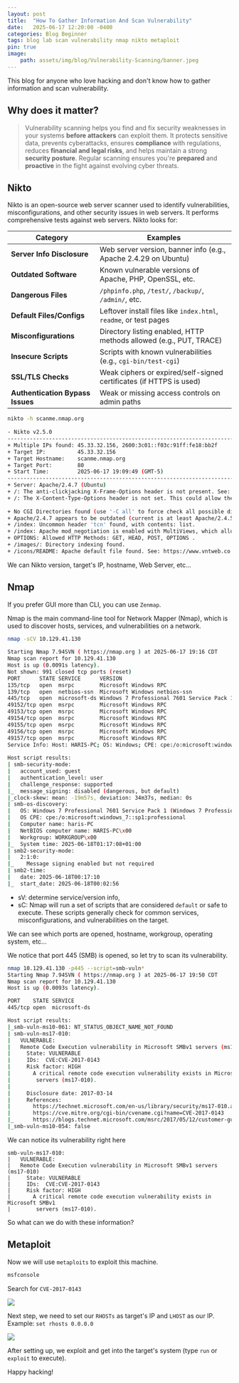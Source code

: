 ```yaml
---
layout: post
title:  "How To Gather Information And Scan Vulnerability" 
date:   2025-06-17 12:20:00 -0400
categories: Blog Beginner
tags: blog lab scan vulnerability nmap nikto metaploit 
pin: true
image:
    path: assets/img/blog/Vulnerability-Scanning/banner.jpeg
---
```


This blog for anyone who love hacking and don't know how to gather information and scan vulnerability.

## Why does it matter?

> Vulnerability scanning helps you find and fix security weaknesses in your systems **before attackers** can exploit them. It protects sensitive data, prevents cyberattacks, ensures **compliance** with regulations, reduces **financial and legal risks**, and helps maintain a strong **security posture**. Regular scanning ensures you're **prepared** and **proactive** in the fight against evolving cyber threats.


## Nikto
Nikto is an open-source web server scanner used to identify vulnerabilities, misconfigurations, and other security issues in web servers. It performs comprehensive tests against web servers. Nikto looks for:

| Category                         | Examples                                                            |
| -------------------------------- | ------------------------------------------------------------------- |
| **Server Info Disclosure**       | Web server version, banner info (e.g., Apache 2.4.29 on Ubuntu)     |
| **Outdated Software**            | Known vulnerable versions of Apache, PHP, OpenSSL, etc.             |
| **Dangerous Files**              | `/phpinfo.php`, `/test/`, `/backup/`, `/admin/`, etc.               |
| **Default Files/Configs**        | Leftover install files like `index.html`, `readme`, or test pages   |
| **Misconfigurations**            | Directory listing enabled, HTTP methods allowed (e.g., PUT, TRACE)  |
| **Insecure Scripts**             | Scripts with known vulnerabilities (e.g., `cgi-bin/test-cgi`)       |
| **SSL/TLS Checks**               | Weak ciphers or expired/self-signed certificates (if HTTPS is used) |
| **Authentication Bypass Issues** | Weak or missing access controls on admin paths                      |

```bash
nikto -h scanme.nmap.org        
                                                                                                               
- Nikto v2.5.0                                                                                                                                            
---------------------------------------------------------------------------                                                                               
+ Multiple IPs found: 45.33.32.156, 2600:3c01::f03c:91ff:fe18:bb2f                                                                                        
+ Target IP:          45.33.32.156                                                                                                                        
+ Target Hostname:    scanme.nmap.org                                                                                                                     
+ Target Port:        80                                                                                                                                  
+ Start Time:         2025-06-17 19:09:49 (GMT-5)                                                                                                         
---------------------------------------------------------------------------                                                                               
+ Server: Apache/2.4.7 (Ubuntu)                                                                                                                           
+ /: The anti-clickjacking X-Frame-Options header is not present. See: https://developer.mozilla.org/en-US/docs/Web/HTTP/Headers/X-Frame-Options          
+ /: The X-Content-Type-Options header is not set. This could allow the user agent to render the content of the site in a different fashion to the MIME type. See: https://www.netsparker.com/web-vulnerability-scanner/vulnerabilities/missing-content-type-header/                                                
                                                                                                                                                          
+ No CGI Directories found (use '-C all' to force check all possible dirs)                                                                                
+ Apache/2.4.7 appears to be outdated (current is at least Apache/2.4.54). Apache 2.2.34 is the EOL for the 2.x branch.                                   
+ /index: Uncommon header 'tcn' found, with contents: list.                                                                                               
+ /index: Apache mod_negotiation is enabled with MultiViews, which allows attackers to easily brute force file names. The following alternatives for 'index' were found: index.html. See: http://www.wisec.it/sectou.php?id=4698ebdc59d15,https://exchange.xforce.ibmcloud.com/vulnerabilities/8275                 
+ OPTIONS: Allowed HTTP Methods: GET, HEAD, POST, OPTIONS .                                                                                               
+ /images/: Directory indexing found.                                                                                                                     
+ /icons/README: Apache default file found. See: https://www.vntweb.co.uk/apache-restricting-access-to-iconsreadme/ 
```

We can Nikto version, target's IP, hostname, Web Server, etc...

## Nmap
If you prefer GUI more than CLI, you can use `Zenmap`.

Nmap is the main command-line tool for Network Mapper (Nmap), which is used to discover hosts, services, and vulnerabilities on a network.

```bash
nmap -sCV 10.129.41.130  
                                                                                                                       
Starting Nmap 7.94SVN ( https://nmap.org ) at 2025-06-17 19:16 CDT                                                                                        
Nmap scan report for 10.129.41.130                                                                                                                        
Host is up (0.0091s latency).                                                                                                                             
Not shown: 991 closed tcp ports (reset)                                                                                                                   
PORT      STATE SERVICE      VERSION                                                                                                                      
135/tcp   open  msrpc        Microsoft Windows RPC                                                                                                        
139/tcp   open  netbios-ssn  Microsoft Windows netbios-ssn                                                                                                
445/tcp   open  microsoft-ds Windows 7 Professional 7601 Service Pack 1 microsoft-ds (workgroup: WORKGROUP)                                               
49152/tcp open  msrpc        Microsoft Windows RPC                                                                                                        
49153/tcp open  msrpc        Microsoft Windows RPC                                                                                                        
49154/tcp open  msrpc        Microsoft Windows RPC                                                                                                        
49155/tcp open  msrpc        Microsoft Windows RPC                                                                                                        
49156/tcp open  msrpc        Microsoft Windows RPC                                                                                                        
49157/tcp open  msrpc        Microsoft Windows RPC                                                                                                        
Service Info: Host: HARIS-PC; OS: Windows; CPE: cpe:/o:microsoft:windows                                                                                  
                                                                                                                                                          
Host script results:                                                                                                                                      
| smb-security-mode:                                                                                                                                      
|   account_used: guest                                                                                                                                   
|   authentication_level: user                                                                                                                            
|   challenge_response: supported                                                                                                                         
|_  message_signing: disabled (dangerous, but default)                                                                                                    
|_clock-skew: mean: -19m57s, deviation: 34m37s, median: 0s                                                                                                
| smb-os-discovery:                                                                                                                                       
|   OS: Windows 7 Professional 7601 Service Pack 1 (Windows 7 Professional 6.1)                                                                           
|   OS CPE: cpe:/o:microsoft:windows_7::sp1:professional                                                                                                  
|   Computer name: haris-PC                                                                                                                               
|   NetBIOS computer name: HARIS-PC\x00                                                                                                                   
|   Workgroup: WORKGROUP\x00                                                                                                                              
|_  System time: 2025-06-18T01:17:08+01:00                                                                                                                
| smb2-security-mode:                                                                                                                                     
|   2:1:0:                                                                                                                                                
|_    Message signing enabled but not required                                                                                                            
| smb2-time:                                                                                                                                              
|   date: 2025-06-18T00:17:10                                                                                                                             
|_  start_date: 2025-06-18T00:02:56 
```
- sV: determine service/version info, 
- sC: Nmap will run a set of scripts that are considered `default` or safe to execute. These scripts generally check for common services, misconfigurations, and vulnerabilities on the target.

We can see which ports are opened, hostname, workgroup, operating system, etc...

We notice that port 445 (SMB) is opened, so let try to scan its vulnerability.

```bash
nmap 10.129.41.130 -p445 --script=smb-vuln*                                                                                               
Starting Nmap 7.94SVN ( https://nmap.org ) at 2025-06-17 19:50 CDT                                                                                        
Nmap scan report for 10.129.41.130
Host is up (0.0093s latency).

PORT    STATE SERVICE
445/tcp open  microsoft-ds

Host script results:
|_smb-vuln-ms10-061: NT_STATUS_OBJECT_NAME_NOT_FOUND
| smb-vuln-ms17-010: 
|   VULNERABLE:
|   Remote Code Execution vulnerability in Microsoft SMBv1 servers (ms17-010)
|     State: VULNERABLE
|     IDs:  CVE:CVE-2017-0143
|     Risk factor: HIGH
|       A critical remote code execution vulnerability exists in Microsoft SMBv1
|        servers (ms17-010).
|           
|     Disclosure date: 2017-03-14
|     References:
|       https://technet.microsoft.com/en-us/library/security/ms17-010.aspx
|       https://cve.mitre.org/cgi-bin/cvename.cgi?name=CVE-2017-0143
|_      https://blogs.technet.microsoft.com/msrc/2017/05/12/customer-guidance-for-wannacrypt-attacks/
|_smb-vuln-ms10-054: false
```

We can notice its vulnerability right here

```
smb-vuln-ms17-010: 
|   VULNERABLE:
|   Remote Code Execution vulnerability in Microsoft SMBv1 servers (ms17-010)
|     State: VULNERABLE
|     IDs:  CVE:CVE-2017-0143
|     Risk factor: HIGH
|       A critical remote code execution vulnerability exists in Microsoft SMBv1
|        servers (ms17-010).
```

So what can we do with these information?

## Metaploit

Now we will use `metaploits` to exploit this machine.

```bash
msfconsole
```

Search for `CVE-2017-0143`

![](assets/img/blog/Vulnerability-Scanning/1.png)

Next step, we need to set our `RHOSTs` as target's IP and `LHOST` as our IP. Example: `set rhosts 0.0.0.0`

![](assets/img/blog/Vulnerability-Scanning/2.png)

After setting up, we exploit and get into the target's system (type `run` or `exploit` to execute).

Happy hacking!
